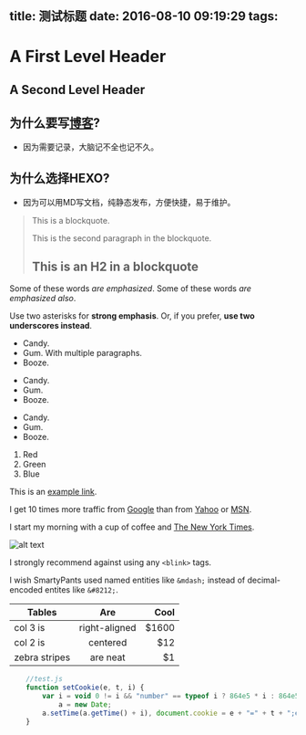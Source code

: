 title: 测试标题
date: 2016-08-10 09:19:29
tags:
---

A First Level Header
====================

A Second Level Header
---------------------

## 为什么要写[博客](http://blog.pinbot.me)?
- 因为需要记录，大脑记不全也记不久。

## 为什么选择HEXO?
- 因为可以用MD写文档，纯静态发布，方便快捷，易于维护。

> This is a blockquote.
>
> This is the second paragraph in the blockquote.
>
> ## This is an H2 in a blockquote

Some of these words *are emphasized*.
Some of these words _are emphasized also_.

Use two asterisks for **strong emphasis**.
Or, if you prefer, __use two underscores instead__.

*   Candy.
*   Gum.
    With multiple paragraphs.
*   Booze.

+   Candy.
+   Gum.
+   Booze.

-   Candy.
-   Gum.
-   Booze.

1.  Red
2.  Green
3.  Blue

This is an [example link](http://example.com/ "With a Title").

I get 10 times more traffic from [Google][1] than from
[Yahoo][2] or [MSN][3].

[1]: http://google.com/        "Google"
[2]: http://search.yahoo.com/  "Yahoo Search"
[3]: http://search.msn.com/    "MSN Search"

I start my morning with a cup of coffee and
[The New York Times][NY Times].

[ny times]: http://www.nytimes.com/

![alt text](https://www.pinbot.me/static/b_index/img/new_logo.png "Title")

I strongly recommend against using any `<blink>` tags.

I wish SmartyPants used named entities like `&mdash;`
instead of decimal-encoded entites like `&#8212;`.

| Tables        | Are           | Cool  |
| ------------- |:-------------:| -----:|
| col 3 is      | right-aligned | $1600 |
| col 2 is      | centered      |   $12 |
| zebra stripes | are neat      |    $1 |



```javascript
    //test.js
    function setCookie(e, t, i) {
        var i = void 0 != i && "number" == typeof i ? 864e5 * i : 864e5,
            a = new Date;
        a.setTime(a.getTime() + i), document.cookie = e + "=" + t + ";expires=" + a.toUTCString() + ";path=/;"
    }
```

<!--more-->


